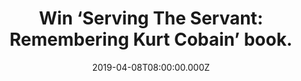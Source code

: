 ---
campaign-uuid: "c-0e4ec471-5184-4dca-b22f-06a819c3e308"
type: "Competition"
category: "Gifts"
date: "2019-04-08T08:00:00.000Z"
end-date: "2019-05-08T22:59:00.000Z"
disable-form: false
is_promoted: false
has_entry_page: true
title: "Win ‘Serving The Servant: Remembering Kurt Cobain’ book."
competition-description: "<p>In early 1991, top music manager Danny Goldberg agreed\
  \ to take on Nirvana, a critically acclaimed new band from the underground music\
  \ scene in Seattle. He had no idea that the band's leader, Kurt Cobain, would become\
  \ a pop-culture icon with a legacy arguably at the level of John Lennon, Michael\
  \ Jackson, or Elvis Presley.</p>\n<p>Serving the Servant sheds an entirely new light\
  \ on Kurt Cobain critical years, It is an exploration of his brilliance in every\
  \ aspect of rock and roll, his compassion, his ambition, and the legacy he wrought.\
  \ We are giving away a copy of Goldberg’s book to one lucky member. Click below\
  \ for a chance to win.</p>\n"
hero-header: "Win ‘Serving The Servant: Remembering Kurt Cobain’ book."
terms-confirmation: "N/A"
banner-img: "https://assets.expresslyapp.com/asset-ee0a1772-91a7-4faf-9322-8617b060ec96.jpg"
logo-left-href: "aaa.nme.com"
logo-left-image: "https://assets.expresslyapp.com/asset-a1feeaed-4d82-40ae-954d-c331c97dfc7a.jpg"
logo-left-title: "NME AAA"
bg-image-hero: "https://assets.expresslyapp.com/asset-9c37794a-2d30-4b83-8b22-2a4cb72648b3.jpg"
bg-image-first: "https://assets.expresslyapp.com/asset-1d32a590-66df-415c-9346-a5a7ad07c105.jpg"
section1-content: "<p>‘Serving the Servant sheds an entirely new light on Kurt Cobain\
  \ critical years. Casting aside the common obsession with the angst and depression\
  \ that seemingly drove Kurt, Serving the Servant is an exploration of his brilliance\
  \ in every aspect of rock and roll, his compassion, his ambition, and the legacy\
  \ he wrought  one that has lasted decades longer than his career did.</p>\n<p>Danny\
  \ Goldberg explores what it is about Kurt Cobain that still resonates today, even\
  \ with a generation who wasn't alive until after Kurt's death. In the process, he\
  \ provides a portrait of an icon unlike any that have come before.</p>\n<p> If you\
  \ want to know more about Kurt’s life, enter the form below for a chance to win\
  \ ‘Serving The Servant: Remembering Kurt Cobain’ book now.</p>\n"
entry-title: "Win ‘Serving The Servant: Remembering Kurt Cobain’ book."
entry-content: "<p>Enter the draw to win ‘Serving The Servant: Remembering Kurt Cobain’\
  \ book by entering below before 23:59 on 8th of May 2019.</p>\n"
has-winner: false
prize-description: "‘Serving The Servant: Remembering Kurt Cobain’ book."
special-conditions: "Multiple entries are allowed up to one every day\r\nThis competition\
  \ is also available on: http://club.expressly.io/competitons/kurt-cobain-book-giveaway"
country-restrictions:
- "GB"
---